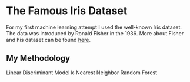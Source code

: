 # The Famous Iris Dataset
For my first machine learning attempt I used the well-known Iris dataset. The data was introduced by Ronald Fisher in the 1936.
More about Fisher and his dataset can be found [here](https://en.wikipedia.org/wiki/Iris_flower_data_set).


## My Methodology
Linear Discriminant Model
k-Nearest Neighbor
Random Forest
